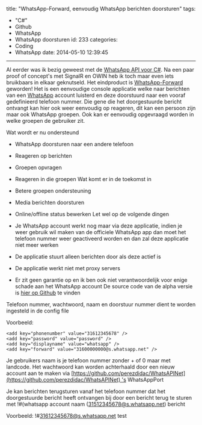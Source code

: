 title: "WhatsApp-Forward, eenvoudig WhatsApp berichten doorsturen"
tags:
  - "C#"
  - Github
  - WhatsApp
  - WhatsApp doorsturen
id: 233
categories:
  - Coding
  - WhatsApp
date: 2014-05-10 12:39:45
---

Al eerder was ik bezig geweest met de [WhatsApp API voor C#](https://github.com/perezdidac/WhatsAPINet). Na een paar proof of concept's met SignalR en OWIN heb ik toch maar even iets bruikbaars in elkaar geknutseld. Het eindproduct is [WhatsApp-Forward](https://github.com/matthijsbreemans/whatsapp-forward) geworden! Het is een eenvoudige console applicatie welke naar berichten van een [WhatsApp](http://whatsapp.com) account luisterd en deze doorstuurd naar een vooraf gedefinieerd telefoon nummer. Die gene die het doorgestuurde bericht ontvangt kan hier ook weer eenvoudig op reageren, dit kan een persoon zijn maar ook WhatsApp groepen. Ook kan er eenvoudig opgevraagd worden in welke groepen de gebruiker zit.

<!-- more -->
Wat wordt er nu ondersteund

*   WhatsApp doorsturen naar een andere telefoon
*   Reageren op berichten
*   Groepen opvragen
*   Reageren in die groepen
Wat komt er in de toekomst in

*   Betere groepen ondersteuning
*   Media berichten doorsturen
*   Online/offline status bewerken
Let wel op de volgende dingen

*   Je WhatsApp account werkt nog maar via deze applicatie, indien je weer gebruik wil maken van de officiele WhatsApp app dan moet het telefoon nummer weer geactiveerd worden en dan zal deze applicatie niet meer werken
*   De applicatie stuurt alleen berichten door als deze actief is
*   De applicatie werkt niet met proxy servers
*   Er zit geen garantie op en ik ben ook niet verantwoordelijk voor enige schade aan het WhatsApp account
De source code van de alpha versie is [hier op Github](https://github.com/matthijsbreemans/whatsapp-forward) te vinden

Telefoon nummer, wachtwoord, naam en doorstuur nummer dient te worden ingesteld in de config file

Voorbeeld:
```
<add key="phonenumber" value="31612345678" />
<add key="password" value="password" />
<add key="displayname" value="whatsapp" />
<add key="forward" value="31600000000@s.whatsapp.net" />
```
Je gebruikers naam is je telefoon nummer zonder + of 0 maar met landcode. Het wachtwoord kan worden achterhaald door een nieuw account aan te maken via [https://github.com/perezdidac/WhatsAPINet](https://github.com/perezdidac/WhatsAPINet) 's WhatsAppPort

Je kan berichten terugsturen vanaf het telefoon nummer dat het doorgestuurde bericht heeft ontvangen bij door een bericht terug te sturen met !#(whatsapp account naam (31512345678@s.whatsapp.net) bericht

Voorbeeld: !#31612345678@s.whatsapp.net test